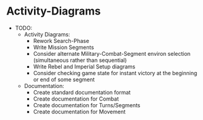 Activity-Diagrams
============

* TODO:
    * Activity Diagrams:
        * Rework Search-Phase
        * Write Mission Segments
        * Consider alternate Military-Combat-Segment environ selection (simultaneous rather than sequential)
        * Write Rebel and Imperial Setup diagrams
        * Consider checking game state for instant victory at the beginning or end of some segment
    * Documentation:
        * Create standard documentation format
        * Create documentation for Combat
        * Create documentation for Turns/Segments
        * Create documentation for Movement
